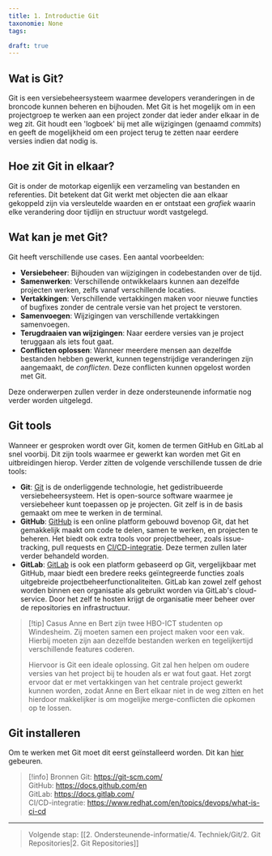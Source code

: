 ```yaml
---
title: 1. Introductie Git
taxonomie: None
tags:

draft: true 
---
```


## Wat is Git?
Git is een versiebeheersysteem waarmee developers veranderingen in de broncode kunnen beheren en bijhouden. Met Git is het mogelijk om in een projectgroep te werken aan een project zonder dat ieder ander elkaar in de weg zit. Git houdt een 'logboek' bij met alle wijzigingen (genaamd *commits*) en geeft de mogelijkheid om een project terug te zetten naar eerdere versies indien dat nodig is.

## Hoe zit Git in elkaar?
Git is onder de motorkap eigenlijk een verzameling van bestanden en referenties. Dit betekent dat Git werkt met objecten die aan elkaar gekoppeld zijn via versleutelde waarden en er ontstaat een *grafiek* waarin elke verandering door tijdlijn en structuur wordt vastgelegd.

## Wat kan je met Git?
Git heeft verschillende use cases. Een aantal voorbeelden:
- **Versiebeheer**: Bijhouden van wijzigingen in codebestanden over de tijd.
- **Samenwerken**: Verschillende ontwikkelaars kunnen aan dezelfde projecten werken, zelfs vanaf verschillende locaties.
- **Vertakkingen**: Verschillende vertakkingen maken voor nieuwe functies of bugfixes zonder de centrale versie van het project te verstoren.
- **Samenvoegen**: Wijzigingen van verschillende vertakkingen samenvoegen.
- **Terugdraaien van wijzigingen**: Naar eerdere versies van je project teruggaan als iets fout gaat.
- **Conflicten oplossen**: Wanneer meerdere mensen aan dezelfde bestanden hebben gewerkt, kunnen tegenstrijdige veranderingen zijn aangemaakt, de *conflicten*. Deze conflicten kunnen opgelost worden met Git. 

Deze onderwerpen zullen verder in deze ondersteunende informatie nog verder worden uitgelegd.

## Git tools
Wanneer er gesproken wordt over Git, komen de termen GitHub en GitLab al snel voorbij. Dit zijn tools waarmee er gewerkt kan worden met Git en uitbreidingen hierop. Verder zitten de volgende verschillende tussen de drie tools:
- **Git**: [Git](https://git-scm.com/) is de onderliggende technologie, het gedistribueerde versiebeheersysteem. Het is open-source software waarmee je versiebeheer kunt toepassen op je projecten. Git zelf is in de basis gemaakt om mee te werken in de terminal.
- **GitHub**: [GitHub](https://docs.github.com/en) is een online platform gebouwd bovenop Git, dat het gemakkelijk maakt om code te delen, samen te werken, en projecten te beheren. Het biedt ook extra tools voor projectbeheer, zoals issue-tracking, pull requests en [CI/CD-integratie](https://www.redhat.com/en/topics/devops/what-is-ci-cd). Deze termen zullen later verder behandeld worden.
- **GitLab**: [GitLab](https://docs.gitlab.com/) is ook een platform gebaseerd op Git, vergelijkbaar met GitHub, maar biedt een bredere reeks geïntegreerde functies zoals uitgebreide projectbeheerfunctionaliteiten. GitLab kan zowel zelf gehost worden binnen een organisatie als gebruikt worden via GitLab's cloud-service. Door het zelf te hosten krijgt de organisatie meer beheer over de repositories en infrastructuur.

> [!tip] Casus
> Anne en Bert zijn twee HBO-ICT studenten op Windesheim. Zij moeten samen een project maken voor een vak. Hierbij moeten zijn aan dezelfde bestanden werken en tegelijkertijd verschillende features coderen.
>
> Hiervoor is Git een ideale oplossing. Git zal hen helpen om oudere versies van het project bij te houden als er wat fout gaat. Het zorgt ervoor dat er met vertakkingen van het centrale project gewerkt kunnen worden, zodat Anne en Bert elkaar niet in de weg zitten en het hierdoor makkelijker is om mogelijke merge-conflicten die opkomen op te lossen.

## Git installeren
Om te werken met Git moet dit eerst geïnstalleerd worden. Dit kan [hier](https://git-scm.com/downloads) gebeuren.

> [!info] Bronnen
> Git: https://git-scm.com/ \
> GitHub: https://docs.github.com/en \
> GitLab: https://docs.gitlab.com/ \
> CI/CD-integratie: https://www.redhat.com/en/topics/devops/what-is-ci-cd

---

> Volgende stap: [[2. Ondersteunende-informatie/4. Techniek/Git/2. Git Repositories|2. Git Repositories]]

